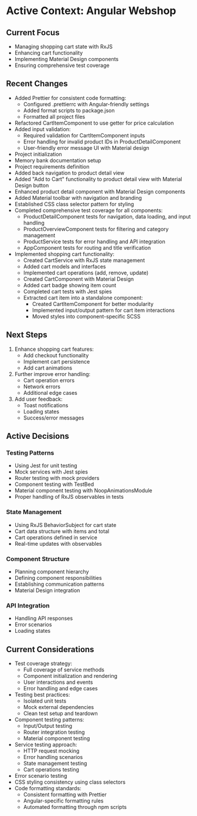 # Active Context: Angular Webshop

## Current Focus
- Managing shopping cart state with RxJS
- Enhancing cart functionality
- Implementing Material Design components
- Ensuring comprehensive test coverage

## Recent Changes
- Added Prettier for consistent code formatting:
  - Configured .prettierrc with Angular-friendly settings
  - Added format scripts to package.json
  - Formatted all project files
- Refactored CartItemComponent to use getter for price calculation
- Added input validation:
  - Required validation for CartItemComponent inputs
  - Error handling for invalid product IDs in ProductDetailComponent
  - User-friendly error message UI with Material design
- Project initialization
- Memory bank documentation setup
- Project requirements definition
- Added back navigation to product detail view
- Added "Add to Cart" functionality to product detail view with Material Design button
- Enhanced product detail component with Material Design components
- Added Material toolbar with navigation and branding
- Established CSS class selector pattern for styling
- Completed comprehensive test coverage for all components:
  - ProductDetailComponent tests for navigation, data loading, and input handling
  - ProductOverviewComponent tests for filtering and category management
  - ProductService tests for error handling and API integration
  - AppComponent tests for routing and title verification
- Implemented shopping cart functionality:
  - Created CartService with RxJS state management
  - Added cart models and interfaces
  - Implemented cart operations (add, remove, update)
  - Created CartComponent with Material Design
  - Added cart badge showing item count
  - Completed cart tests with Jest spies
  - Extracted cart item into a standalone component:
    - Created CartItemComponent for better modularity
    - Implemented input/output pattern for cart item interactions
    - Moved styles into component-specific SCSS

## Next Steps
1. Enhance shopping cart features:
   - Add checkout functionality
   - Implement cart persistence
   - Add cart animations
2. Further improve error handling:
   - Cart operation errors
   - Network errors
   - Additional edge cases
3. Add user feedback:
   - Toast notifications
   - Loading states
   - Success/error messages

## Active Decisions

### Testing Patterns
- Using Jest for unit testing
- Mock services with Jest spies
- Router testing with mock providers
- Component testing with TestBed
- Material component testing with NoopAnimationsModule
- Proper handling of RxJS observables in tests

### State Management
- Using RxJS BehaviorSubject for cart state
- Cart data structure with items and total
- Cart operations defined in service
- Real-time updates with observables

### Component Structure
- Planning component hierarchy
- Defining component responsibilities
- Establishing communication patterns
- Material Design integration

### API Integration
- Handling API responses
- Error scenarios
- Loading states

## Current Considerations
- Test coverage strategy:
  - Full coverage of service methods
  - Component initialization and rendering
  - User interactions and events
  - Error handling and edge cases
- Testing best practices:
  - Isolated unit tests
  - Mock external dependencies
  - Clean test setup and teardown
- Component testing patterns:
  - Input/Output testing
  - Router integration testing
  - Material component testing
- Service testing approach:
  - HTTP request mocking
  - Error handling scenarios
  - State management testing
  - Cart operations testing
- Error scenario testing
- CSS styling consistency using class selectors
- Code formatting standards:
  - Consistent formatting with Prettier
  - Angular-specific formatting rules
  - Automated formatting through npm scripts